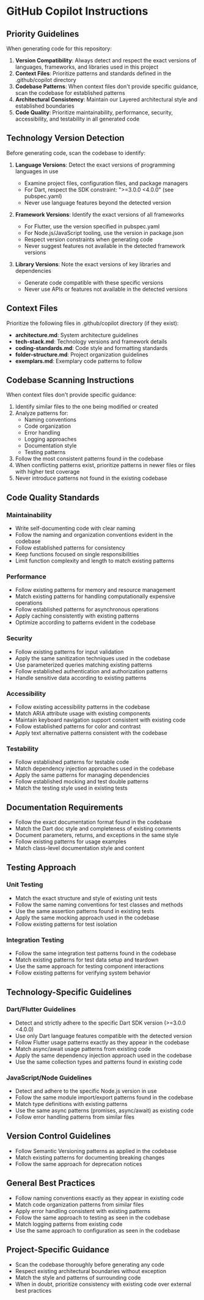 # GitHub Copilot Instructions

## Priority Guidelines

When generating code for this repository:

1. **Version Compatibility**: Always detect and respect the exact versions of languages, frameworks, and libraries used in this project
2. **Context Files**: Prioritize patterns and standards defined in the .github/copilot directory
3. **Codebase Patterns**: When context files don't provide specific guidance, scan the codebase for established patterns
4. **Architectural Consistency**: Maintain our Layered architectural style and established boundaries
5. **Code Quality**: Prioritize maintainability, performance, security, accessibility, and testability in all generated code

## Technology Version Detection

Before generating code, scan the codebase to identify:

1. **Language Versions**: Detect the exact versions of programming languages in use

   - Examine project files, configuration files, and package managers
   - For Dart, respect the SDK constraint: ">=3.0.0 <4.0.0" (see pubspec.yaml)
   - Never use language features beyond the detected version

2. **Framework Versions**: Identify the exact versions of all frameworks

   - For Flutter, use the version specified in pubspec.yaml
   - For Node.js/JavaScript tooling, use the version in package.json
   - Respect version constraints when generating code
   - Never suggest features not available in the detected framework versions

3. **Library Versions**: Note the exact versions of key libraries and dependencies
   - Generate code compatible with these specific versions
   - Never use APIs or features not available in the detected versions

## Context Files

Prioritize the following files in .github/copilot directory (if they exist):

- **architecture.md**: System architecture guidelines
- **tech-stack.md**: Technology versions and framework details
- **coding-standards.md**: Code style and formatting standards
- **folder-structure.md**: Project organization guidelines
- **exemplars.md**: Exemplary code patterns to follow

## Codebase Scanning Instructions

When context files don't provide specific guidance:

1. Identify similar files to the one being modified or created
2. Analyze patterns for:
   - Naming conventions
   - Code organization
   - Error handling
   - Logging approaches
   - Documentation style
   - Testing patterns
3. Follow the most consistent patterns found in the codebase
4. When conflicting patterns exist, prioritize patterns in newer files or files with higher test coverage
5. Never introduce patterns not found in the existing codebase

## Code Quality Standards

### Maintainability

- Write self-documenting code with clear naming
- Follow the naming and organization conventions evident in the codebase
- Follow established patterns for consistency
- Keep functions focused on single responsibilities
- Limit function complexity and length to match existing patterns

### Performance

- Follow existing patterns for memory and resource management
- Match existing patterns for handling computationally expensive operations
- Follow established patterns for asynchronous operations
- Apply caching consistently with existing patterns
- Optimize according to patterns evident in the codebase

### Security

- Follow existing patterns for input validation
- Apply the same sanitization techniques used in the codebase
- Use parameterized queries matching existing patterns
- Follow established authentication and authorization patterns
- Handle sensitive data according to existing patterns

### Accessibility

- Follow existing accessibility patterns in the codebase
- Match ARIA attribute usage with existing components
- Maintain keyboard navigation support consistent with existing code
- Follow established patterns for color and contrast
- Apply text alternative patterns consistent with the codebase

### Testability

- Follow established patterns for testable code
- Match dependency injection approaches used in the codebase
- Apply the same patterns for managing dependencies
- Follow established mocking and test double patterns
- Match the testing style used in existing tests

## Documentation Requirements

- Follow the exact documentation format found in the codebase
- Match the Dart doc style and completeness of existing comments
- Document parameters, returns, and exceptions in the same style
- Follow existing patterns for usage examples
- Match class-level documentation style and content

## Testing Approach

### Unit Testing

- Match the exact structure and style of existing unit tests
- Follow the same naming conventions for test classes and methods
- Use the same assertion patterns found in existing tests
- Apply the same mocking approach used in the codebase
- Follow existing patterns for test isolation

### Integration Testing

- Follow the same integration test patterns found in the codebase
- Match existing patterns for test data setup and teardown
- Use the same approach for testing component interactions
- Follow existing patterns for verifying system behavior

## Technology-Specific Guidelines

### Dart/Flutter Guidelines

- Detect and strictly adhere to the specific Dart SDK version (>=3.0.0 <4.0.0)
- Use only Dart language features compatible with the detected version
- Follow Flutter usage patterns exactly as they appear in the codebase
- Match async/await usage patterns from existing code
- Apply the same dependency injection approach used in the codebase
- Use the same collection types and patterns found in existing code

### JavaScript/Node Guidelines

- Detect and adhere to the specific Node.js version in use
- Follow the same module import/export patterns found in the codebase
- Match type definitions with existing patterns
- Use the same async patterns (promises, async/await) as existing code
- Follow error handling patterns from similar files

## Version Control Guidelines

- Follow Semantic Versioning patterns as applied in the codebase
- Match existing patterns for documenting breaking changes
- Follow the same approach for deprecation notices

## General Best Practices

- Follow naming conventions exactly as they appear in existing code
- Match code organization patterns from similar files
- Apply error handling consistent with existing patterns
- Follow the same approach to testing as seen in the codebase
- Match logging patterns from existing code
- Use the same approach to configuration as seen in the codebase

## Project-Specific Guidance

- Scan the codebase thoroughly before generating any code
- Respect existing architectural boundaries without exception
- Match the style and patterns of surrounding code
- When in doubt, prioritize consistency with existing code over external best practices
